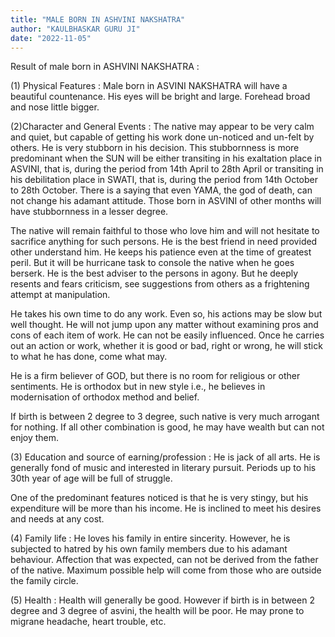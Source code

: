 ```yaml
---
title: "MALE BORN IN ASHVINI NAKSHATRA"
author: "KAULBHASKAR GURU JI"
date: "2022-11-05"
---
```


Result of male born in ASHVINI NAKSHATRA :

(1) Physical Features : Male born in ASVINI NAKSHATRA will have a beautiful countenance. His eyes will be bright and large. Forehead broad and nose little bigger.

(2)Character and General Events : The native may appear to be very calm and quiet, but capable of getting his work done un-noticed and un-felt by others. He is very stubborn in his decision. This stubbornness is more predominant when the SUN will be either transiting in his exaltation place in ASVINI, that is, during the period from 14th April to 28th April or transiting in his debilitation place in SWATI, that is, during the period from 14th October to 28th October. There is a saying that even YAMA, the god of death, can not change his adamant attitude. Those born in ASVINI of other months will have stubbornness in a lesser degree.

The native will remain faithful to those who love him and will not hesitate to sacrifice anything for such persons. He is the best friend in need provided other understand him. He keeps his patience even at the time of greatest peril. But it will be hurricane task to console the native when he goes berserk. He is the best adviser to the persons in agony. But he deeply resents and fears criticism, see suggestions from others as a frightening attempt at manipulation.

He takes his own time to do any work. Even so, his actions may be slow but well thought. He will not jump upon any matter without examining pros and cons of each item of work. He can not be easily influenced. Once he carries out an action or work, whether it is good or bad, right or wrong, he will stick to what he has done, come what may.

He is a firm believer of GOD, but there is no room for religious or other sentiments. He is orthodox but in new style i.e., he believes in modernisation of orthodox method and belief.

If birth is between 2 degree to 3 degree, such native is very much arrogant for nothing. If all other combination is good, he may have wealth but can not enjoy them.

(3) Education and source of earning/profession : He is jack of all arts. He is generally fond of music and interested in literary pursuit. Periods up to his 30th year of age will be full of struggle.

One of the predominant features noticed is that he is very stingy, but his expenditure will be more than his income. He is inclined to meet his desires and needs at any cost.

(4) Family life : He loves his family in entire sincerity. However, he is subjected to hatred by his own family members due to his adamant behaviour. Affection that was expected, can not be derived from the father of the native. Maximum possible help will come from those who are outside the family circle.

(5) Health : Health will generally be good. However if birth is in between 2 degree and 3 degree of asvini, the health will be poor. He may prone to migrane headache, heart trouble, etc.
